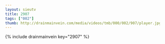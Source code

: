 ```yaml
--- 
layout: sieutv
title: 2907
tags: ["002"]
thumb: http://drainmainvein.com/media/videos/tmb/000/002/907/player.jpg
---
```

{% include drainmainvein key="2907" %} 
